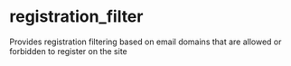 # registration_filter
Provides registration filtering based on email domains that are allowed or forbidden to register on the site
